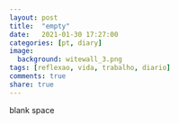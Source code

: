 ```yaml
---
layout: post
title:  "empty"
date:   2021-01-30 17:27:00
categories: [pt, diary]
image:
  background: witewall_3.png
tags: [reflexao, vida, trabalho, diario]
comments: true
share: true
---
```

blank space